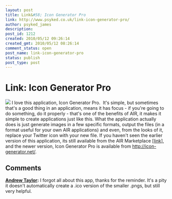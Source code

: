 ```yaml
---
layout: post
title: Link&#58; Icon Generator Pro
link: http://www.psyked.co.uk/link-icon-generator-pro/
author: psyked_james
description: 
post_id: 1212
created: 2010/05/12 09:26:14
created_gmt: 2010/05/12 08:26:14
comment_status: open
post_name: link-icon-generator-pro
status: publish
post_type: post
---
```


# Link: Icon Generator Pro

![](http://uploads.psyked.co.uk/2010/05/icon-generator-pro.png) I love this application, Icon Generator Pro.  It's simple, but sometimes that's a good thing in an application, means it has focus - if you're going to do something, do it properly - that's one of the benefits of AIR, it makes it simple to create applications just like this. What the application actually does is just generate images in a few specific formats, output the files (in a format useful for your own AIR applications) and even, from the looks of it, replace your Twitter icon with your new file. If you haven't seen the earlier version of this application, its still available from the AIR Marketplace [[link]](http://www.adobe.com/cfusion/marketplace/index.cfm?event=marketplace.offering&offeringid=10313&marketplaceid=1), and the newer version, Icon Generator Pro is available from <http://icon-generator.net/>.

## Comments

**[Andrew Taylor](#852 "2010-05-28 12:41:24"):** I forgot all about this app, thanks for the reminder. It's a pity it doesn't automatically create a .ico version of the smaller .pngs, but still very helpful.

